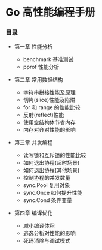 # Go 高性能编程手册

### 目录

- 第一章 性能分析
  
  - benchmark 基准测试
  - pprof 性能分析

- 第二章 常用数据结构
  
  - 字符串拼接性能及原理
  - 切片(slice)性能及陷阱
  - for 和 range 的性能比较
  - 反射(reflect)性能
  - 使用空结构体节省内存
  - 内存对齐对性能的影响

- 第三章 并发编程
  
  - 读写锁和互斥锁的性能比较
  - 如何退出协程(超时场景)
  - 如何退出协程(其他场景)
  - 控制协程的并发数量
  - sync.Pool 复用对象
  - sync.Once 如何提升性能
  - sync.Cond 条件变量

- 第四章 编译优化
  
  - 减小编译体积
  - 逃逸分析对性能的影响
  - 死码消除与调试模式
